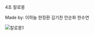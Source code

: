 4조 칼로몽

Made by: 이하늘 한정환 김기찬 안순화 한수연


![칼로몽1](https://github.com/user-attachments/assets/3c6c82fe-937a-471e-b081-2f7a57afa8b0)
